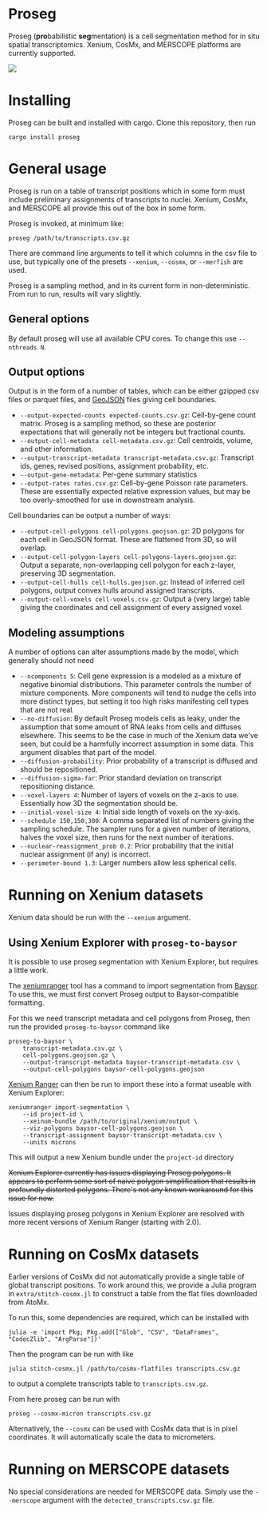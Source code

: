 
# Proseg

Proseg (**pro**babilistic **seg**mentation) is a cell segmentation method for in
situ spatial transcriptomics. Xenium, CosMx, and MERSCOPE platforms are
currently supported.

![](https://github.com/dcjones/proseg/blob/main/figure.png)


# Installing

Proseg can be built and installed with cargo. Clone this repository, then run

```shell
cargo install proseg
```

# General usage

Proseg is run on a table of transcript positions which in some form must include
preliminary assignments of transcripts to nuclei. Xenium, CosMx, and MERSCOPE
all provide this out of the box in some form.

Proseg is invoked, at minimum like:

```shell
proseg /path/to/transcripts.csv.gz
```

There are command line arguments to tell it which columns in the csv file to use,
but typically one of the presets `--xenium`, `--cosmx`, or `--merfish` are used.

Proseg is a sampling method, and in its current form in non-deterministic. From
run to run, results will vary slightly.

## General options

By default proseg will use all available CPU cores. To change this use `--nthreads N`.

## Output options

Output is in the form of a number of tables, which can be either gzipped csv files
or parquet files, and [GeoJSON](https://geojson.org/) files giving cell boundaries.

  * `--output-expected-counts expected-counts.csv.gz`: Cell-by-gene count matrix. Proseg is a sampling method, so these are posterior expectations that will generally not be integers but fractional counts.
  * `--output-cell-metadata cell-metadata.csv.gz`: Cell centroids, volume, and other information.
  * `--output-transcript-metadata transcript-metadata.csv.gz`: Transcript ids, genes, revised positions, assignment probability, etc.
  * `--output-gene-metadata`: Per-gene summary statistics
  * `--output-rates rates.csv.gz`: Cell-by-gene Poisson rate parameters. These are essentially expected relative expression values, but may be too overly-smoothed for use in downstream analysis.


Cell boundaries can be output a number of ways:

  * `--output-cell-polygons cell-polygons.geojson.gz`: 2D polygons for each cell in GeoJSON format. These are flattened from 3D, so will overlap.
  * `--output-cell-polygon-layers cell-polygons-layers.geojson.gz`: Output a separate, non-overlapping cell polygon for each z-layer, preserving 3D segmentation.
  * `--output-cell-hulls cell-hulls.geojson.gz`: Instead of inferred cell polygons, output convex hulls around assigned transcripts.
  * `--output-cell-voxels cell-voxels.csv.gz`: Output a (very large) table giving the coordinates and cell assignment of every assigned voxel.


## Modeling assumptions

A number of options can alter assumptions made by the model, which generally should
not need

  * `--ncomponents 5`: Cell gene expression is a modeled as a mixture of negative binomial distributions. This parameter controls the number of mixture components. More components will tend to nudge the cells into more distinct types, but setting it too high risks manifesting cell types that are not real.
  * `--no-diffusion`: By default Proseg models cells as leaky, under the assumption that some amount of RNA leaks from cells and diffuses elsewhere. This seems to be the case in much of the Xenium data we've seen, but could be a harmfully incorrect assumption in some data. This argument disables that part of the model.
  * `--diffusion-probability`: Prior probability of a transcript is diffused and should be repositioned.
  * `--diffusion-sigma-far`: Prior standard deviation on transcript repositioning distance.
  * `--voxel-layers 4`: Number of layers of voxels on the z-axis to use. Essentially how 3D the segmentation should be.
  * `--initial-voxel-size 4`: Initial side length of voxels on the xy-axis.
  * `--schedule 150,150,300`: A comma separated list of numbers giving the sampling schedule. The sampler runs for a given number of iterations, halves the voxel size, then runs for the next number of iterations.
  * `--nuclear-reassignment_prob 0.2`: Prior probability that the initial nuclear assignment (if any) is incorrect.
  * `--perimeter-bound 1.3`: Larger numbers allow less spherical cells.


# Running on Xenium datasets

Xenium data should be run with the `--xenium` argument.

## Using Xenium Explorer with `proseg-to-baysor`

It is possible to use proseg segmentation with Xenium Explorer, but requires a
little work.

The [xeniumranger](https://www.10xgenomics.com/support/software/xenium-ranger) tool has a
command to import segmentation from [Baysor](https://github.com/kharchenkolab/Baysor). To use this,
we must first convert Proseg output to Baysor-compatible formatting.

For this we need transcript metadata and cell polygons from Proseg, then run the provided `proseg-to-baysor`
command like

```shell
proseg-to-baysor \
    transcript-metadata.csv.gz \
    cell-polygons.geojson.gz \
    --output-transcript-metadata baysor-transcript-metadata.csv \
    --output-cell-polygons baysor-cell-polygons.geojson
```

[Xenium
Ranger](https://www.10xgenomics.com/support/software/xenium-ranger/latest) can
then be run to import these into a format useable with Xenium Explorer:

```shell
xeniumranger import-segmentation \
    --id project-id \
    --xeinum-bundle /path/to/original/xenium/output \
    --viz-polygons baysor-cell-polygons.geojson \
    --transcript-assignment baysor-transcript-metadata.csv \
    --units microns
```

This will output a new Xenium bundle under the `project-id` directory


~~Xenium Explorer currently has issues displaying Proseg polygons. It appears to
perform some sort of naive polygon simplification that results in profoundly
distorted polygons. There's not any known workaround for this issue for now.~~

Issues displaying proseg polygons in Xenium Explorer are resolved with more
recent versions of Xenium Ranger (starting with 2.0).


# Running on CosMx datasets

Earlier versions of CosMx did not automatically provide a single table of global
transcript positions. To work around this, we provide a Julia program in
`extra/stitch-cosmx.jl` to construct a table from the flat files downloaded from
AtoMx.

To run this, some dependencies are required, which can be installed with
```shell
julia -e 'import Pkg; Pkg.add(["Glob", "CSV", "DataFrames", "CodecZlib", "ArgParse"])'
```

Then the program can be run with like
```shell
julia stitch-cosmx.jl /path/to/cosmx-flatfiles transcripts.csv.gz
```
to output a complete transcripts table to `transcripts.csv.gz`.

From here proseg can be run with
```shell
proseg --cosmx-micron transcripts.csv.gz
```

Alternatively, the `--cosmx` can be used with CosMx data that is in pixel coordinates.
It will automatically scale the data to micrometers.


# Running on MERSCOPE datasets

No special considerations are needed for MERSCOPE data. Simply use the
`--merscope` argument with the `detected_transcripts.csv.gz` file.
